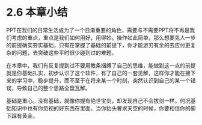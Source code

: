 # 2.6 本章小结

PPT在我们的日常生活成为了一个日渐重要的角色，需要与不需要PPT将不再是我们考虑的重点，重点是我们如何用好，用得妙。操作如此简单，那么想要先人一步的前提确实夯实基础，只有在掌握了基础的前提下，你才能游刃有余的去应付更复杂的问题，去突破这些平时很少碰到过的难题。

在本章中，我们有反复提到过不要用教条捆缚了自己的思维，能做到这一点的前提就是你基础扎实，初步认识了这个软件，有了自己的一套见解，这样你才能在接下来的学习中，稳步提升，而不至于在将来某一个时刻，突然认识到自己的某一个错误，导致自己的整个思路全盘瓦解。

基础是重心。没有基础，就像你握有绝世宝剑，却发现自己不会拔剑一样。何况基础知识中也有你忽视的好东西在里面。当你抬头奢求天空的时候，你要相信你的脚下踩有黄金。

